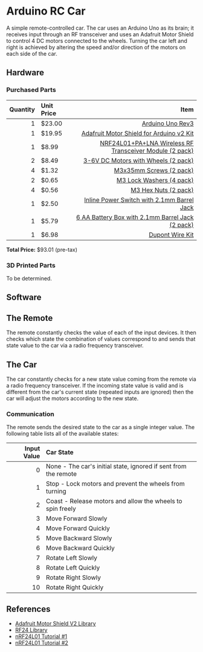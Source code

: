 # Arduino RC Car

A simple remote-controlled car. The car uses an Arduino Uno as its brain; it receives input through an RF transceiver and uses an Adafruit Motor Shield to control 4 DC motors connected to the wheels. Turning the car left and right is achieved by altering the speed and/or direction of the motors on each side of the car.

## Hardware

### Purchased Parts

|Quantity|Unit Price|Item|
|--:|:--|--:|
|1|$23.00|[Arduino Uno Rev3](https://store.arduino.cc/usa/arduino-uno-rev3)|
|1|$19.95|[Adafruit Motor Shield for Arduino v2 Kit](https://www.adafruit.com/product/1438)|
|1|$8.99|[NRF24L01+PA+LNA Wireless RF Transceiver Module (2 pack)](https://www.amazon.com/HiLetgo%C2%AE-NRF24L01-Wireless-Transceiver-Compatible/dp/B00WG9HO6Q)|
|2|$8.49|[3-6V DC Motors with Wheels (2 pack)](https://www.amazon.com/Gearbox-Motor-Wheel-Arduino-Smart/dp/B07P6QCJPX)|
|4|$1.32|[M3x35mm Screws (2 pack)](https://www.homedepot.com/p/M3-0-5-x-35-mm-Internal-Hex-Metric-Socket-Head-Cap-Screw-2-Pack-844518/204283594)|
|2|$0.65|[M3 Lock Washers (4 pack)](https://www.homedepot.com/p/Everbilt-M3-4-Piece-Stainless-Steel-Metric-Lock-Washer-842398/204993665)|
|4|$0.56|[M3 Hex Nuts (2 pack)](https://www.homedepot.com/p/Everbilt-M3-5-Stainless-Steel-Metric-Hex-Nut-2-Piece-per-Bag-842318/204836105)|
|1|$2.50|[Inline Power Switch with 2.1mm Barrel Jack](https://www.adafruit.com/product/1125)|
|1|$5.79|[6 AA Battery Box with 2.1mm Barrel Jack (2 pack)](https://www.amazon.com/Battery-Holder-Connector-Output-Pack/dp/B07XP7H9PB)|
|1|$6.98|[Dupont Wire Kit](https://www.amazon.com/Elegoo-EL-CP-004-Multicolored-Breadboard-arduino/dp/B01EV70C78)|

**Total Price:** $93.01 (pre-tax)

### 3D Printed Parts

To be determined.

## Software

## The Remote

The remote constantly checks the value of each of the input devices. It then checks which state the combination of values correspond to and sends that state value to the car via a radio frequency transceiver.

## The Car

The car constantly checks for a new state value coming from the remote via a radio frequency transceiver. If the incoming state value is valid and is different from the car's current state (repeated inputs are ignored) then the car will adjust the motors according to the new state.

### Communication

The remote sends the desired state to the car as a single integer value. The following table lists all of the available states:

|Input Value|Car State|
|--:|:--|
|0|None - The car's initial state, ignored if sent from the remote|
|1|Stop - Lock motors and prevent the wheels from turning|
|2|Coast - Release motors and allow the wheels to spin freely|
|3|Move Forward Slowly|
|4|Move Forward Quickly|
|5|Move Backward Slowly|
|6|Move Backward Quickly|
|7|Rotate Left Slowly|
|8|Rotate Left Quickly|
|9|Rotate Right Slowly|
|10|Rotate Right Quickly|

## References

- [Adafruit Motor Shield V2 Library](https://github.com/adafruit/Adafruit_Motor_Shield_V2_Library)
- [RF24 Library](https://github.com/nRF24/RF24)
- [nRF24L01 Tutorial #1](https://howtomechatronics.com/tutorials/arduino/arduino-wireless-communication-nrf24l01-tutorial/)
- [nRF24L01 Tutorial #2](https://lastminuteengineers.com/nrf24l01-arduino-wireless-communication/)